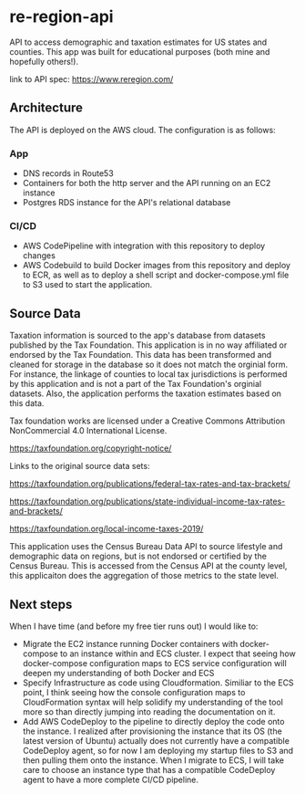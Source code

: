 # re-region-api
API to access demographic and taxation estimates for US states and counties. This app was built for educational purposes (both mine and hopefully others!).

link to API spec: https://www.reregion.com/

## Architecture
The API is deployed on the AWS cloud. The configuration is as follows:
 ### App
  * DNS records in Route53
  * Containers for both the http server and the API running on an EC2 instance
  * Postgres RDS instance for the API's relational database
 ### CI/CD
  * AWS CodePipeline with integration with this repository to deploy changes
  * AWS Codebuild to build Docker images from this repository and deploy to ECR,
    as well as to deploy a shell script and docker-compose.yml file to S3 used to start the application.

## Source Data
Taxation information is sourced to the app's database from datasets published by the Tax Foundation. This application is in no way affiliated or endorsed by the Tax Foundation. This data has been transformed and cleaned for storage in the database so it does not match the orginial form. For instance, the linkage of counties to local tax jurisdictions is performed by this application and is not a part of the Tax Foundation's orginial datasets. Also, the application performs the taxation estimates based on this data.

Tax foundation works are licensed under a Creative Commons Attribution NonCommercial 4.0 International License.

https://taxfoundation.org/copyright-notice/

Links to the original source data sets:

https://taxfoundation.org/publications/federal-tax-rates-and-tax-brackets/

https://taxfoundation.org/publications/state-individual-income-tax-rates-and-brackets/

https://taxfoundation.org/local-income-taxes-2019/

This application uses the Census Bureau Data API to source lifestyle and demographic data on regions, but is not endorsed or certified by the Census Bureau. This is accessed from the Census API at the county level, this applicaiton does the aggregation of those metrics to the state level.

## Next steps
When I have time (and before my free tier runs out) I would like to:
* Migrate the EC2 instance running Docker containers with docker-compose to an instance within and ECS cluster. I expect that seeing how docker-compose configuration maps to ECS service configuration will deepen my understanding of both Docker and ECS
* Specify Infrastructure as code using Cloudformation. Similiar to the ECS point, I think seeing how the console configuration maps to CloudFormation syntax will help solidify my understanding of the tool more so than directly jumping into reading the documentation on it.
* Add AWS CodeDeploy to the pipeline to directly deploy the code onto the instance. I realized after provisioning the instance that its OS (the latest version of Ubuntu) actually does not currently have a compatible CodeDeploy agent, so for now I am deploying my startup files to S3 and then pulling them onto the instance. When I migrate to ECS, I will take care to choose an instance type that has a compatible CodeDeploy agent to have a more complete CI/CD pipeline.
